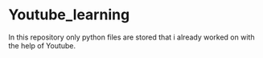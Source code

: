 # Youtube_learning
In this repository only python files are stored that i already worked on with the help of Youtube.
